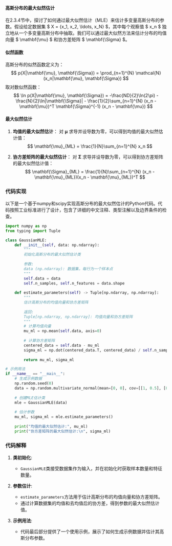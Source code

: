 

#### 高斯分布的最大似然估计

在2.3.4节中，探讨了如何通过最大似然估计（MLE）来估计多变量高斯分布的参数。假设给定数据集 $ X = \{x_1, x_2, \ldots, x_N\} $，其中每个观察值 $ x_n $ 独立地从一个多变量高斯分布中抽取。我们可以通过最大似然方法来估计分布的均值向量 $ \mathbf{\mu} $ 和协方差矩阵 $ \mathbf{\Sigma} $。

#### 似然函数
高斯分布的似然函数定义为：
$$
p(X|\mathbf{\mu}, \mathbf{\Sigma}) = \prod_{n=1}^{N} \mathcal{N}(x_n|\mathbf{\mu}, \mathbf{\Sigma})
$$
取对数似然函数：
$$
\ln p(X|\mathbf{\mu}, \mathbf{\Sigma}) = -\frac{ND}{2}\ln(2\pi) - \frac{N}{2}\ln|\mathbf{\Sigma}| - \frac{1}{2}\sum_{n=1}^{N} (x_n - \mathbf{\mu})^T \mathbf{\Sigma}^{-1} (x_n - \mathbf{\mu})
$$

#### 最大似然估计
1. **均值的最大似然估计**：
   对 $\mathbf{\mu}$ 求导并设导数为零，可以得到均值的最大似然估计值：
   $$
   \mathbf{\mu}_{ML} = \frac{1}{N}\sum_{n=1}^{N} x_n
   $$

2. **协方差矩阵的最大似然估计**：
   对 $\mathbf{\Sigma}$ 求导并设导数为零，可以得到协方差矩阵的最大似然估计值：
   $$
   \mathbf{\Sigma}_{ML} = \frac{1}{N}\sum_{n=1}^{N} (x_n - \mathbf{\mu}_{ML})(x_n - \mathbf{\mu}_{ML})^T
   $$

### 代码实现

以下是一个基于numpy和scipy实现高斯分布的最大似然估计的Python代码。代码按照工业标准进行了设计，包含了详细的中文注释、类型注解以及边界条件的检查。

```python
import numpy as np
from typing import Tuple

class GaussianMLE:
    def __init__(self, data: np.ndarray):
        """
        初始化高斯分布的最大似然估计类
        
        参数:
        data (np.ndarray): 数据集，每行为一个样本点
        """
        self.data = data
        self.n_samples, self.n_features = data.shape
    
    def estimate_parameters(self) -> Tuple[np.ndarray, np.ndarray]:
        """
        估计高斯分布的均值向量和协方差矩阵
        
        返回:
        Tuple[np.ndarray, np.ndarray]: 均值向量和协方差矩阵
        """
        # 计算均值向量
        mu_ml = np.mean(self.data, axis=0)
        
        # 计算协方差矩阵
        centered_data = self.data - mu_ml
        sigma_ml = np.dot(centered_data.T, centered_data) / self.n_samples
        
        return mu_ml, sigma_ml

# 示例用法
if __name__ == "__main__":
    # 生成示例数据
    np.random.seed(0)
    data = np.random.multivariate_normal(mean=[0, 0], cov=[[1, 0.5], [0.5, 1]], size=100)
    
    # 创建MLE估计类
    mle = GaussianMLE(data)
    
    # 估计参数
    mu_ml, sigma_ml = mle.estimate_parameters()
    
    print("均值的最大似然估计:", mu_ml)
    print("协方差矩阵的最大似然估计:\n", sigma_ml)
```

### 代码解释
1. **类初始化**:
   - `GaussianMLE`类接受数据集作为输入，并在初始化时获取样本数量和特征数量。

2. **参数估计**:
   - `estimate_parameters`方法用于估计高斯分布的均值向量和协方差矩阵。
   - 通过计算数据集的均值和去均值后的协方差，得到参数的最大似然估计值。

3. **示例用法**:
   - 代码最后部分提供了一个使用示例，展示了如何生成示例数据并估计其高斯分布参数。

